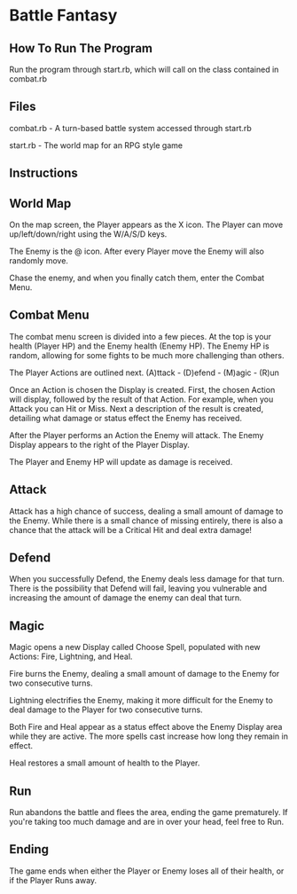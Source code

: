 # Battle Fantasy

## How To Run The Program

Run the program through start.rb, which will call on the class contained in combat.rb

## Files

combat.rb                       - A turn-based battle system accessed through start.rb

start.rb                          - The world map for an RPG style game

## Instructions
## World Map

On the map screen, the Player appears as the X icon. The Player can move up/left/down/right using the W/A/S/D keys.

The Enemy is the @ icon. After every Player move the Enemy will also randomly move.

Chase the enemy, and when you finally catch them, enter the Combat Menu.

## Combat Menu

The combat menu screen is divided into a few pieces. At the top is your health (Player HP) and the Enemy health (Enemy HP). The Enemy HP is random, allowing for some fights to be much more challenging than others.

The Player Actions are outlined next. (A)ttack - (D)efend - (M)agic - (R)un

Once an Action is chosen the Display is created. First, the chosen Action will display, followed by the result of that Action. For example, when you Attack you can Hit or Miss. Next a description of the result is created, detailing what damage or status effect the Enemy has received.

After the Player performs an Action the Enemy will attack. The Enemy Display appears to the right of the Player Display.

The Player and Enemy HP will update as damage is received.

## Attack

Attack has a high chance of success, dealing a small amount of damage to the Enemy. While there is a small chance of missing entirely, there is also a chance that the attack will be a Critical Hit and deal extra damage!

## Defend

When you successfully Defend, the Enemy deals less damage for that turn. There is the possibility that Defend will fail, leaving you vulnerable and increasing the amount of damage the enemy can deal that turn.

## Magic

Magic opens a new Display called Choose Spell, populated with new Actions: Fire, Lightning, and Heal.

Fire burns the Enemy, dealing a small amount of damage to the Enemy for two consecutive turns.

Lightning electrifies the Enemy, making it more difficult for the Enemy to deal damage to the Player for two consecutive turns.

Both Fire and Heal appear as a status effect above the Enemy Display area while they are active. The more spells cast increase how long they remain in effect.

Heal restores a small amount of health to the Player.

## Run

Run abandons the battle and flees the area, ending the game prematurely. If you're taking too much damage and are in over your head, feel free to Run.

## Ending
The game ends when either the Player or Enemy loses all of their health, or if the Player Runs away.
